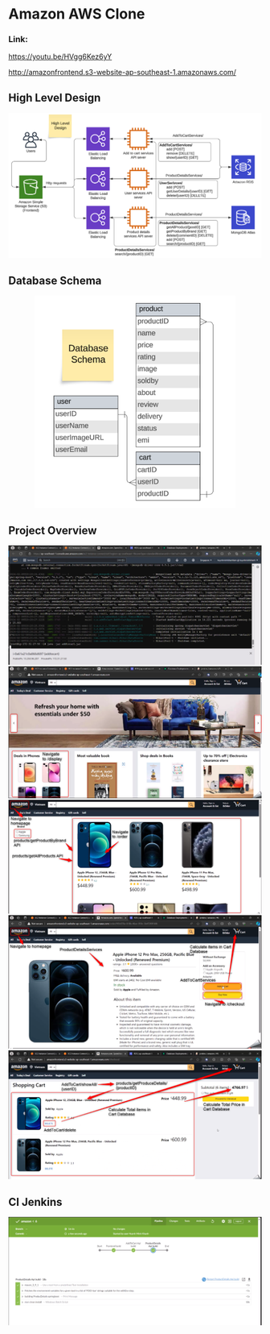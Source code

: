 # Amazon AWS Clone

### Link:

https://youtu.be/HVgg6Kez6yY

http://amazonfrontend.s3-website-ap-southeast-1.amazonaws.com/

## High Level Design
![alt text](/FrontEnd/Image_Upload/HLD.png)
## Database Schema
<div align="center">
<img src="/FrontEnd/Image_Upload/Database.png" width="400" />
</div>

## Project Overview
![alt text](/FrontEnd/Image_Upload/aws.png)
![alt text](/FrontEnd/Image_Upload/demo_1.png)
![alt text](/FrontEnd/Image_Upload/demo_2.png)
![alt text](/FrontEnd/Image_Upload/demo_3.png)
![alt text](/FrontEnd/Image_Upload/demo_4.png)

## CI Jenkins
![alt text](/FrontEnd/Image_Upload/jenkins_build.png)


